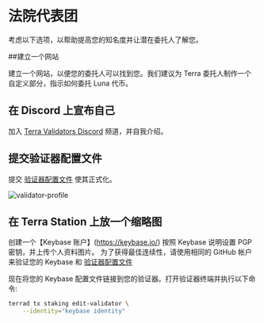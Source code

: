 # 法院代表团

考虑以下选项，以帮助提高您的知名度并让潜在委托人了解您。

##建立一个网站

建立一个网站，以便您的委托人可以找到您。我们建议为 Terra 委托人制作一个自定义部分，指示如何委托 Luna 代币。

## 在 Discord 上宣布自己

加入 [Terra Validators Discord](https://discord.gg/ZHBuKda) 频道，并自我介绍。

## 提交验证器配置文件

提交 [验证器配置文件](https://github.com/terra-money/validator-profiles) 使其正式化。

![validator-profile](/img/screens/validator-check.png)


## 在 Terra Station 上放一个缩略图

创建一个【Keybase 账户】(https://keybase.io/) 按照 Keybase 说明设置 PGP 密钥，并上传个人资料图片。
为了获得最佳连续性，请使用相同的 GitHub 帐户来验证您的 Keybase 和 [验证器配置文件](https://github.com/terra-money/validator-profiles)

现在将您的 Keybase 配置文件链接到您的验证器。打开验证器终端并执行以下命令:

```bash
terrad tx staking edit-validator \
    --identity="keybase identity" 
```
